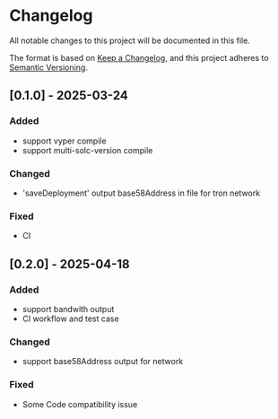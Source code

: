 # Changelog

All notable changes to this project will be documented in this file.

The format is based on [Keep a Changelog](https://keepachangelog.com/en/1.0.0/),
and this project adheres to [Semantic Versioning](https://semver.org/).

## [0.1.0] - 2025-03-24

### Added
- support vyper compile
- support multi-solc-version compile 

### Changed
- 'saveDeployment' output base58Address in file for tron network


### Fixed
- CI

## [0.2.0] - 2025-04-18

### Added
- support bandwith output 
- CI workflow and test case

### Changed
- support base58Address output for network

### Fixed
- Some Code compatibility issue
